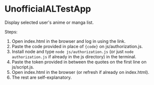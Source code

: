 # UnofficialALTestApp
Display selected user's anime or manga list.

Steps:
1. Open index.html in the browser and log in using the link.
2. Paste the code provided in place of `{code}` on js/authorization.js.
3. Install node and type `node js/authorization.js` (or just `node authorization.js` if already in the js directory) in the terminal.
4. Paste the token provided in between the quotes on the first line on js/script.js.
5. Open index.html in the browser (or refresh if already on index.html).
6. The rest are self-explanatory.
